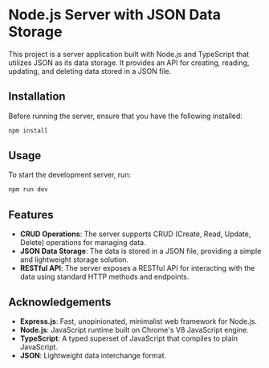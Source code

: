 # Node.js Server with JSON Data Storage

This project is a server application built with Node.js and TypeScript that utilizes JSON as its data storage. It provides an API for creating, reading, updating, and deleting data stored in a JSON file.

## Installation

Before running the server, ensure that you have the following installed:

```bash
npm install
```

## Usage

To start the development server, run:

```bash
npm run dev
```

## Features

- **CRUD Operations**: The server supports CRUD (Create, Read, Update, Delete) operations for managing data.
- **JSON Data Storage**: The data is stored in a JSON file, providing a simple and lightweight storage solution.
- **RESTful API**: The server exposes a RESTful API for interacting with the data using standard HTTP methods and endpoints.

## Acknowledgements

- **Express.js**: Fast, unopinionated, minimalist web framework for Node.js.
- **Node.js**: JavaScript runtime built on Chrome's V8 JavaScript engine.
- **TypeScript**: A typed superset of JavaScript that compiles to plain JavaScript.
- **JSON**: Lightweight data interchange format.
